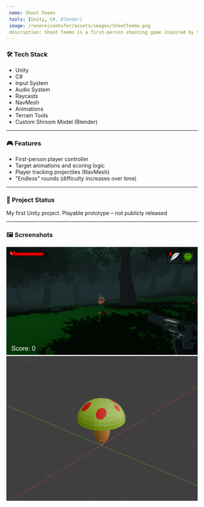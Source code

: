 ```yaml
---
 name: Shoot Teemo
 tools: [Unity, C#, Blender]
 image: /renereisenhofer/assets/images/ShootTeemo.png
 description: Shoot Teemo is a first-person shooting game inspired by the League of Legends character Teemo. The goal is to get as many points as possible before dying.
---
```


### 🛠 Tech Stack

- Unity
- C#
- Input System
- Audio System
- Raycasts
- NavMesh
- Animations
- Terrain Tools
- Custom Shroom Model (Blender)

---

### 🎮 Features

- First-person player controller
- Target animations and scoring logic
- Player tracking projectiles (NavMesh)
- "Endless" rounds (difficulty increases over time)

---

### 📌 Project Status

My first Unity project. Playable prototype – not publicly released

---

### 🖼 Screenshots

![Shoot Teemo Screenshot](/assets/images/ShootTeemo.png)
![Custom Shroom Model (Blender)](/assets/images/ShroomBlender.png)




